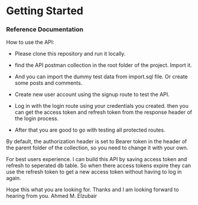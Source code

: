 # Getting Started

### Reference Documentation

How to use the API:

- Please clone this repository and run it locally. 

- find the API postman collection in the root folder of the project.
Import it.
- And you can import the dummy test data from import.sql file. Or create some posts and comments.
- Create new user account using the signup route to test the API.
- Log in with the login route using your credentials you created. then you can get the access token and refresh token from the response header of the login process.
- After that you are good to go with testing all protected routes.

By default, the authorization header is set to Bearer token in the header of the parent folder of the collection, so you need to change it with your own.

For best users experience. I can build this API by saving access token and refresh to seperated db table.
So when there access tokens expire they can use the refresh token to get a new access token without having to log in again.


Hope this what you are looking for.
Thanks and I am looking forward to hearing from you.
Ahmed M. Elzubair